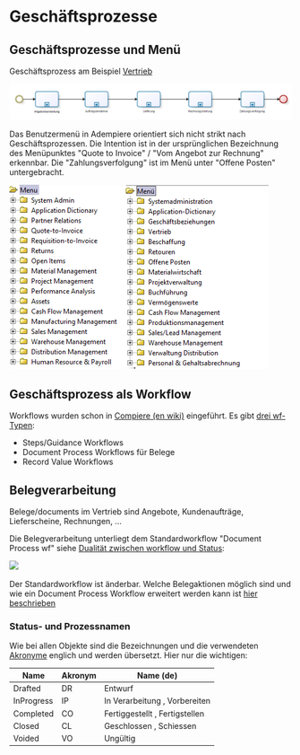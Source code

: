 # Geschäftsprozesse

## Geschäftsprozesse und Menü

Geschäftsprozess am Beispiel [Vertrieb](2.3-sales.md)

![](../.gitbook/assets/process-sales.PNG)

Das Benutzermenü in Adempiere orientiert sich nicht strikt nach Geschäftsprozessen. Die Intention ist in der ursprünglichen Bezeichnung des Menüpunktes "Quote to Invoice" / "Vom Angebot zur Rechnung" erkennbar. Die "Zahlungsverfolgung" ist im Menü unter "Offene Posten" untergebracht.

![](../.gitbook/assets/menu-en+de.PNG)

## Geschäftsprozess als Workflow

Workflows wurden schon in [Compiere (en wiki)](http://wiki.compiere.com/display/docs/Workflow) eingeführt. Es gibt [drei wf-Typen](http://www.compieresource.com/2008/03/workflows-in-compiere.html):

* Steps/Guidance Workflows
* Document Process Workflows für Belege
* Record Value Workflows

## Belegverarbeitung

Belege/documents im Vertrieb sind Angebote, Kundenaufträge, Lieferscheine, Rechnungen, ...

Die Belegverarbeitung unterliegt dem Standardworkflow "Document Process wf" siehe [Dualität zwischen workflow und Status](http://wiki.adempiere.net/DE/Belegart#Dualit.C3.A4t_zwischen_workflow_und_Status):

![](http://wiki.adempiere.net/images/1/13/Wf%2BdocStatus.PNG)

Der Standardworkflow ist änderbar. Welche Belegaktionen möglich sind und wie ein Document Process Workflow erweitert werden kann ist [hier beschrieben](http://wiki.idempiere.org/de/Workflow_%28Fenster_ID-113%29#Knotenaktion)

### Status- und Prozessnamen

Wie bei allen Objekte sind die Bezeichnungen und die verwendeten [Akronyme](https://de.wikipedia.org/wiki/Akronym) englich und werden übersetzt. Hier nur die wichtigen:

Name         | Akronym | Name (de)
------------ | ------- | ------
Drafted      | DR      | Entwurf
InProgress   | IP      | In Verarbeitung , Vorbereiten
Completed    | CO      | Fertiggestellt , Fertigstellen
Closed       | CL      | Geschlossen , Schiessen
Voided       | VO      | Ungültig

